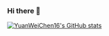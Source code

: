 ### Hi there 👋

<!--
**YuanWeiChen16/YuanWeiChen16** is a ✨ _special_ ✨ repository because its `README.md` (this file) appears on your GitHub profile.

Here are some ideas to get you started:

- 🔭 I’m currently working on ...
- 🌱 I’m currently learning ...
- 👯 I’m looking to collaborate on ...
- 🤔 I’m looking for help with ...
- 💬 Ask me about ...
- 📫 How to reach me: ...
- 😄 Pronouns: ...
- ⚡ Fun fact: ...
-->
[![YuanWeiChen16's GitHub stats](https://github-readme-stats.vercel.app/api?username=YuanWeiChen16)](https://github.com/YuanWeiChen16/github-readme-stats)
